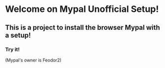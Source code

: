 <h1>Welcome on Mypal Unofficial Setup!</h1>
<h2><strong>This is a project to install the browser Mypal with a setup!</strong></h2>
<h3><strong>Try it!</strong></h3>
(Mypal's owner is Feodor2)
